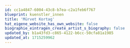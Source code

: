 ```yaml
---
id: cc1a4847-6004-43c8-b7ea-c2a1feb6f767
blueprint: kuenstler_innen
title: 'Mürvet Kortag'
hat_eigene_website_has_own_website: false
biographie_eintragen_create_artist_s_biography: false
updated_by: b1a43fd3-c865-4122-b6cc-50cfa81a1985
updated_at: 1715259962
---
```

